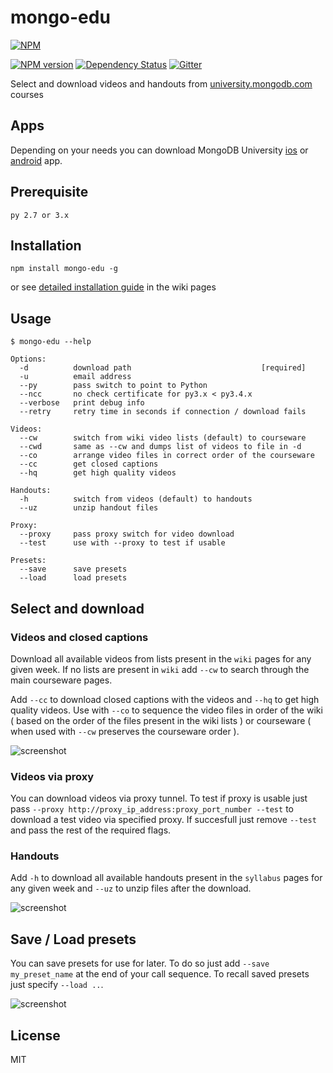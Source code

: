 mongo-edu
=========

[![NPM](https://nodei.co/npm/mongo-edu.png?compact=true)](https://nodei.co/npm/mongo-edu/)

[![NPM version](https://badge.fury.io/js/mongo-edu.png)](http://badge.fury.io/js/mongo-edu)
[![Dependency Status](https://gemnasium.com/przemyslawpluta/mongo-edu.png)](https://gemnasium.com/przemyslawpluta/mongo-edu)
[![Gitter](https://badges.gitter.im/Join%20Chat.svg)](https://gitter.im/przemyslawpluta/mongo-edu?utm_source=badge&utm_medium=badge&utm_campaign=pr-badge)

Select and download videos and handouts from [university.mongodb.com](https://university.mongodb.com) courses

## Apps

Depending on your needs you can download MongoDB University [ios](https://itunes.apple.com/us/app/mongodb-university/id1009365760?mt=8) or [android](https://play.google.com/store/apps/details?id=com.mongodb.university.mongou) app.

## Prerequisite

```
py 2.7 or 3.x
```

## Installation

```
npm install mongo-edu -g
```

or see [detailed installation guide](https://github.com/przemyslawpluta/mongo-edu/wiki/Installation) in the wiki pages

## Usage

```
$ mongo-edu --help

Options:
  -d          download path                             [required]
  -u          email address
  --py        pass switch to point to Python
  --ncc       no check certificate for py3.x < py3.4.x
  --verbose   print debug info
  --retry     retry time in seconds if connection / download fails

Videos:
  --cw        switch from wiki video lists (default) to courseware
  --cwd       same as --cw and dumps list of videos to file in -d
  --co        arrange video files in correct order of the courseware
  --cc        get closed captions
  --hq        get high quality videos

Handouts:
  -h          switch from videos (default) to handouts
  --uz        unzip handout files

Proxy:
  --proxy     pass proxy switch for video download
  --test      use with --proxy to test if usable

Presets:
  --save      save presets
  --load      load presets

```

## Select and download

### Videos and closed captions

Download all available videos from lists present in the `wiki` pages for any given week. If no lists are present in `wiki` add `--cw` to search through the main courseware pages.

Add `--cc` to download closed captions with the videos and `--hq` to get high quality videos. Use with `--co` to sequence the video files in order of the wiki ( based on the order of the files present in the wiki lists ) or courseware ( when used with `--cw` preserves the courseware order ).

![screenshot](https://raw.github.com/przemyslawpluta/mongo-edu/gh-pages/images/edu-videos.gif)

### Videos via proxy

You can download videos via proxy tunnel. To test if proxy is usable just pass `--proxy http://proxy_ip_address:proxy_port_number --test` to download a test video via specified proxy. If succesfull just remove `--test` and pass the rest of the required flags.

### Handouts

Add `-h` to download all available handouts present in the `syllabus` pages for any given week and `--uz` to unzip files after the download.

![screenshot](https://raw.github.com/przemyslawpluta/mongo-edu/gh-pages/images/edu-handouts.gif)

## Save / Load presets

You can save presets for use for later. To do so just add `--save my_preset_name` at the end of your call sequence. To recall saved presets just specify `--load ..`.

![screenshot](https://raw.github.com/przemyslawpluta/mongo-edu/gh-pages/images/me-presets.gif)

## License
MIT
